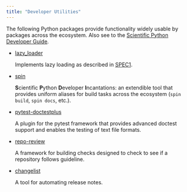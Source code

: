 ```yaml
---
title: "Developer Utilities"
---
```


The following Python packages provide functionality widely usable by packages across the ecosystem.
Also see to the [Scientific Python Developer Guide](https://learn.scientific-python.org/development/).

- [lazy_loader](https://github.com/scientific-python/lazy_loader/)

  Implements lazy loading as described in [SPEC1](https://scientific-python.org/specs/spec-0001/).

- [spin](https://github.com/scientific-python/spin)

  **S**cientific **P**ython **D**eveloper **I**ncantations: an extendible tool that
  provides uniform aliases for build tasks across the ecosystem (`spin build`, `spin docs`, etc.).

- [pytest-doctestplus](https://github.com/scientific-python/pytest-doctestplus)

  A plugin for the pytest framework that provides advanced doctest
  support and enables the testing of text file formats.

- [repo-review](https://github.com/scientific-python/repo-review)

  A framework for building checks designed to check to see if a
  repository follows guideline.

- [changelist](https://github.com/scientific-python/changelist/)

  A tool for automating release notes.
